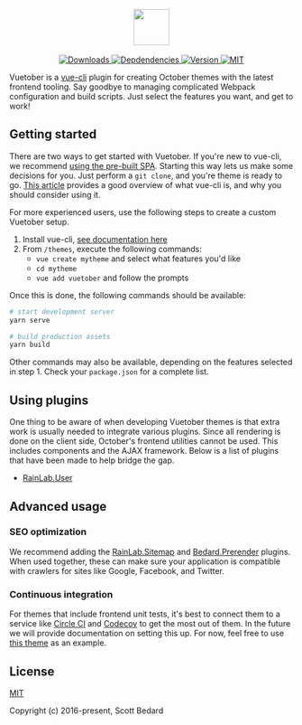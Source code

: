 <p align="center">
    <img height="64px" src="http://i.imgur.com/Ia3H0Ae.png" /><br />
    <br />
    <a href="https://www.npmtrends.com/vue-cli-plugin-vuetober">
        <img src="https://img.shields.io/npm/dt/vue-cli-plugin-vuetober.svg" alt="Downloads" />
    </a>
    <a href="https://david-dm.org/scottbedard/vuetober">
        <img alt="Depdendencies" src="https://img.shields.io/david/scottbedard/vuetober" />
    </a>
    <a href="https://www.npmjs.com/package/vue-cli-plugin-vuetober">
        <img src="https://img.shields.io/npm/v/vue-cli-plugin-vuetober.svg" alt="Version" />
    </a>
    <a href="https://github.com/scottbedard/oc-vuetober-theme/blob/master/LICENSE">
        <img src="https://img.shields.io/badge/license-MIT-blue.svg" alt="MIT" />
    </a>
</p>

Vuetober is a [vue-cli](https://cli.vuejs.org) plugin for creating October themes with the latest frontend tooling. Say goodbye to managing complicated Webpack configuration and build scripts. Just select the features you want, and get to work!

## Getting started

There are two ways to get started with Vuetober. If you're new to vue-cli, we recommend [using the pre-built SPA](https://github.com/scottbedard/vuetober-spa). Starting this way lets us make some decisions for you. Just perform a `git clone`, and you're theme is ready to go. [This article](https://medium.com/the-vue-point/vue-cli-3-0-is-here-c42bebe28fbb) provides a good overview of what vue-cli is, and why you should consider using it.

For more experienced users, use the following steps to create a custom Vuetober setup.

1. Install vue-cli, [see documentation here](https://cli.vuejs.org/guide/installation.html)
2. From `/themes`, execute the following commands:
   - `vue create mytheme` and select what features you'd like
   - `cd mytheme`
   - `vue add vuetober` and follow the prompts
   
Once this is done, the following commands should be available:

```bash
# start development server
yarn serve

# build production assets
yarn build
```

Other commands may also be available, depending on the features selected in step 1. Check your `package.json` for a complete list.

## Using plugins

One thing to be aware of when developing Vuetober themes is that extra work is usually needed to integrate various plugins. Since all rendering is done on the client side, October's frontend utilities cannot be used. This includes components and the AJAX framework. Below is a list of plugins that have been made to help bridge the gap.

- [RainLab.User](https://github.com/scottbedard/rainlab-user-api)

## Advanced usage

### SEO optimization

We recommend adding the [RainLab.Sitemap](https://github.com/rainlab/sitemap-plugin) and [Bedard.Prerender](https://github.com/scottbedard/oc-prerender-plugin) plugins. When used together, these can make sure your application is compatible with crawlers for sites like Google, Facebook, and Twitter.

### Continuous integration

For themes that include frontend unit tests, it's best to connect them to a service like [Circle CI](https://circleci.com) and [Codecov](https://codecov.io) to get the most out of them. In the future we will provide documentation on setting this up. For now, feel free to use [this theme](https://github.com/scottbedard/speedcube.site/blob/dev/circle.yml#L73-L95) as an example.

## License

[MIT](https://github.com/scottbedard/oc-vuetober-theme/blob/master/LICENSE)

Copyright (c) 2016-present, Scott Bedard
